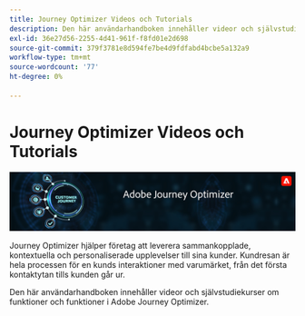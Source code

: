 ```yaml
---
title: Journey Optimizer Videos och Tutorials
description: Den här användarhandboken innehåller videor och självstudiekurser om funktioner och funktioner i Adobe Journey Optimizer.
exl-id: 36e27d56-2255-4d41-961f-f8fd01e2d698
source-git-commit: 379f3781e8d594fe7be4d9fdfabd4bcbe5a132a9
workflow-type: tm+mt
source-wordcount: '77'
ht-degree: 0%

---
```



# Journey Optimizer Videos och Tutorials

![](./assets/ajo-banner.png)

Journey Optimizer hjälper företag att leverera sammankopplade, kontextuella och personaliserade upplevelser till sina kunder. Kundresan är hela processen för en kunds interaktioner med varumärket, från det första kontaktytan tills kunden går ur.

Den här användarhandboken innehåller videor och självstudiekurser om funktioner och funktioner i Adobe Journey Optimizer.
